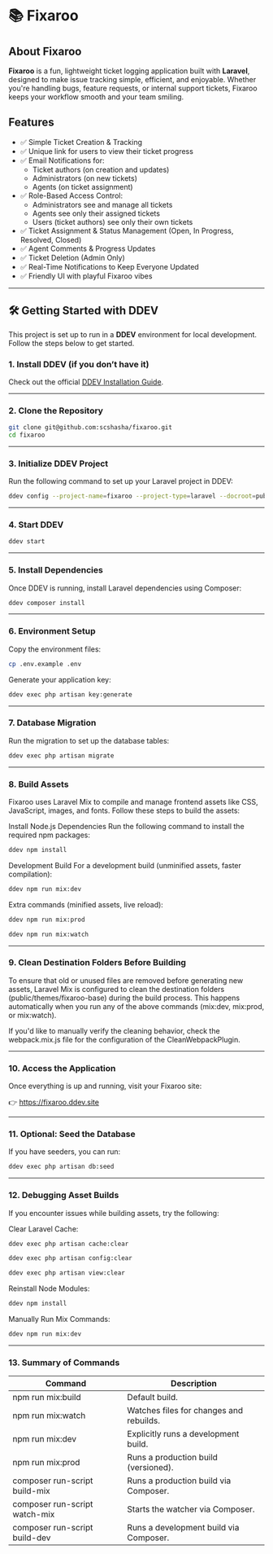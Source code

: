 # 📚 Fixaroo

## About Fixaroo

**Fixaroo** is a fun, lightweight ticket logging application built with **Laravel**, designed to make issue tracking simple, efficient, and enjoyable. Whether you're handling bugs, feature requests, or internal support tickets, Fixaroo keeps your workflow smooth and your team smiling.

## Features

- ✅ Simple Ticket Creation & Tracking
- ✅ Unique link for users to view their ticket progress
- ✅ Email Notifications for:
    - Ticket authors (on creation and updates)
    - Administrators (on new tickets)
    - Agents (on ticket assignment)
- ✅ Role-Based Access Control:
    - Administrators see and manage all tickets
    - Agents see only their assigned tickets
    - Users (ticket authors) see only their own tickets
- ✅ Ticket Assignment & Status Management (Open, In Progress, Resolved, Closed)
- ✅ Agent Comments & Progress Updates
- ✅ Ticket Deletion (Admin Only)
- ✅ Real-Time Notifications to Keep Everyone Updated
- ✅ Friendly UI with playful Fixaroo vibes

---

## 🛠️ Getting Started with DDEV

This project is set up to run in a **DDEV** environment for local development. Follow the steps below to get started.

### 1. Install DDEV (if you don’t have it)

Check out the official [DDEV Installation Guide](https://ddev.readthedocs.io/en/stable/users/install/).

---

### 2. Clone the Repository

```bash
git clone git@github.com:scshasha/fixaroo.git
cd fixaroo
```

---

### 3. Initialize DDEV Project
Run the following command to set up your Laravel project in DDEV:
```bash
ddev config --project-name=fixaroo --project-type=laravel --docroot=public --create-docroot
```

---

### 4. Start DDEV
```bash
ddev start
```

---

### 5. Install Dependencies
Once DDEV is running, install Laravel dependencies using Composer:
```bash
ddev composer install
```

---

### 6. Environment Setup
Copy the environment files:

```bash
cp .env.example .env
```
Generate your application key:

```bash
ddev exec php artisan key:generate
```

---

### 7. Database Migration
Run the migration to set up the database tables:

```bash
ddev exec php artisan migrate
```

---

### 8. Build Assets
Fixaroo uses Laravel Mix to compile and manage frontend assets like CSS, JavaScript, images, and fonts. Follow these steps to build the assets:

Install Node.js Dependencies
Run the following command to install the required npm packages:
```bash
ddev npm install
```

Development Build
For a development build (unminified assets, faster compilation):
```bash
ddev npm run mix:dev
```

Extra commands (minified assets, live reload):
```bash
ddev npm run mix:prod
```
```bash
ddev npm run mix:watch
```

---

### 9. Clean Destination Folders Before Building
To ensure that old or unused files are removed before generating new assets, Laravel Mix is configured to clean the destination folders (public/themes/fixaroo-base) during the build process. This happens automatically when you run any of the above commands (mix:dev, mix:prod, or mix:watch).

If you'd like to manually verify the cleaning behavior, check the webpack.mix.js file for the configuration of the CleanWebpackPlugin.

---

### 10. Access the Application
Once everything is up and running, visit your Fixaroo site:

👉 https://fixaroo.ddev.site

---

### 11. Optional: Seed the Database
If you have seeders, you can run:

```bash
ddev exec php artisan db:seed
```

---

### 12. Debugging Asset Builds
If you encounter issues while building assets, try the following:

Clear Laravel Cache:
```bash
ddev exec php artisan cache:clear
```
```bash
ddev exec php artisan config:clear
```
```bash
ddev exec php artisan view:clear
```
Reinstall Node Modules:
```bash
ddev npm install
```
Manually Run Mix Commands:
```bash
ddev npm run mix:dev
```

---

### 13. Summary of Commands

| Command                        | Description                                                      |
|---------------------------------|------------------------------------------------------------------|
| npm run mix:build               | Default build.                                |
| npm run mix:watch               | Watches files for changes and rebuilds.                         |
| npm run mix:dev                  | Explicitly runs a development build.                            |
| npm run mix:prod                 | Runs a production build (versioned).                  |
| composer run-script build-mix    | Runs a production build via Composer.                           |
| composer run-script watch-mix    | Starts the watcher via Composer.                                |
| composer run-script build-dev    | Runs a development build via Composer.                          |